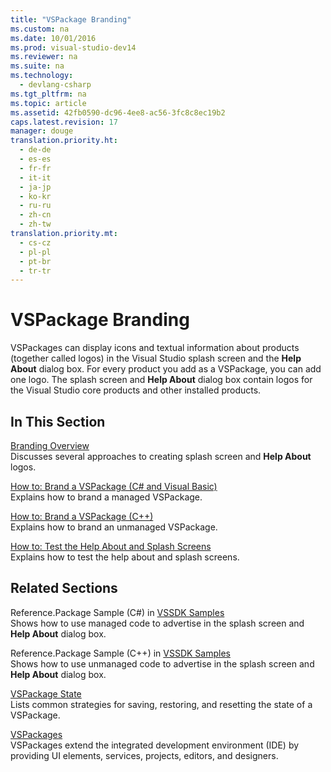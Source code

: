 ```yaml
---
title: "VSPackage Branding"
ms.custom: na
ms.date: 10/01/2016
ms.prod: visual-studio-dev14
ms.reviewer: na
ms.suite: na
ms.technology: 
  - devlang-csharp
ms.tgt_pltfrm: na
ms.topic: article
ms.assetid: 42fb0590-dc96-4ee8-ac56-3fc8c8ec19b2
caps.latest.revision: 17
manager: douge
translation.priority.ht: 
  - de-de
  - es-es
  - fr-fr
  - it-it
  - ja-jp
  - ko-kr
  - ru-ru
  - zh-cn
  - zh-tw
translation.priority.mt: 
  - cs-cz
  - pl-pl
  - pt-br
  - tr-tr
---
```

# VSPackage Branding
VSPackages can display icons and textual information about products (together called logos) in the Visual Studio splash screen and the **Help About** dialog box. For every product you add as a VSPackage, you can add one logo. The splash screen and **Help About** dialog box contain logos for the Visual Studio core products and other installed products.  
  
## In This Section  
 [Branding Overview](../VS_not_in_toc/Branding-Overview.md)  
 Discusses several approaches to creating splash screen and **Help About** logos.  
  
 [How to: Brand a VSPackage (C# and Visual Basic)](../VS_not_in_toc/How-to--Brand-a-VSPackage--C#-and-Visual-Basic-.md)  
 Explains how to brand a managed VSPackage.  
  
 [How to: Brand a VSPackage (C++)](../VS_not_in_toc/How-to--Brand-a-VSPackage--C---.md)  
 Explains how to brand an unmanaged VSPackage.  
  
 [How to: Test the Help About and Splash Screens](../VS_not_in_toc/How-to--Test-the-Help-About-and-Splash-Screens.md)  
 Explains how to test the help about and splash screens.  
  
## Related Sections  
 Reference.Package Sample (C#) in [VSSDK Samples](../VS_not_in_toc/VSSDK-Samples.md)  
 Shows how to use managed code to advertise in the splash screen and **Help About** dialog box.  
  
 Reference.Package Sample (C++) in [VSSDK Samples](../VS_not_in_toc/VSSDK-Samples.md)  
 Shows how to use unmanaged code to advertise in the splash screen and **Help About** dialog box.  
  
 [VSPackage State](../VS_not_in_toc/VSPackage-State.md)  
 Lists common strategies for saving, restoring, and resetting the state of a VSPackage.  
  
 [VSPackages](../Topic/VSPackages.md)  
 VSPackages extend the integrated development environment (IDE) by providing UI elements, services, projects, editors, and designers.